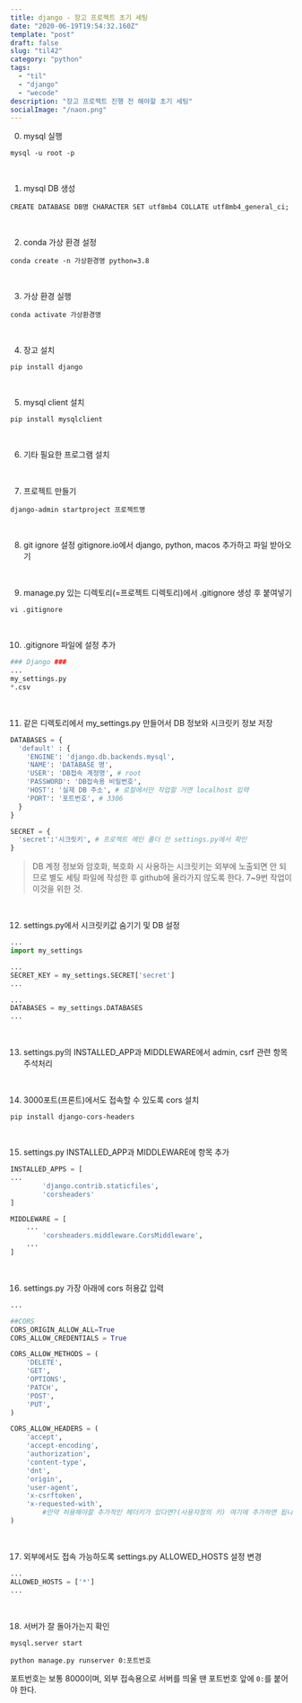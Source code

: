 ```yaml
---
title: django - 장고 프로젝트 초기 세팅
date: "2020-06-19T19:54:32.160Z"
template: "post"
draft: false
slug: "til42"
category: "python"
tags:
  - "til"
  - "django"
  - "wecode"
description: "장고 프로젝트 진행 전 해야할 초기 세팅"
socialImage: "/naon.png"
---
```



0. mysql 실행

`mysql -u root -p`

<br>

1. mysql DB 생성

`CREATE DATABASE DB명 CHARACTER SET utf8mb4 COLLATE utf8mb4_general_ci;`

<br>

2. conda 가상 환경 설정

`conda create -n 가상환경명 python=3.8`

<br>

3. 가상 환경 실행

`conda activate 가상환경명`

<br>

4. 장고 설치

`pip install django`

<br>

5. mysql client 설치

`pip install mysqlclient`

<br>

6. 기타 필요한 프로그램 설치

<br>

7. 프로젝트 만들기

`django-admin startproject 프로젝트명`

<br>

8. git ignore 설정
gitignore.io에서 django, python, macos 추가하고 파일 받아오기

<br>

9. manage.py 있는 디렉토리(=프로젝트 디렉토리)에서 .gitignore 생성 후 붙여넣기

`vi .gitignore`

<br>

10. .gitignore 파일에 설정 추가

```python
### Django ###
...
my_settings.py
*.csv
```

<br>

11. 같은 디렉토리에서 my_settings.py 만들어서 DB 정보와 시크릿키 정보 저장

```python
DATABASES = {
  'default' : {
    'ENGINE': 'django.db.backends.mysql',
    'NAME': 'DATABASE 명',
    'USER': 'DB접속 계정명', # root
    'PASSWORD': 'DB접속용 비밀번호',
    'HOST': '실제 DB 주소', # 로컬에서만 작업할 거면 localhost 입력
    'PORT': '포트번호', # 3306
  }
}

SECRET = {
  'secret':'시크릿키', # 프로젝트 메인 폴더 안 settings.py에서 확인
}
```

> DB 계정 정보와 암호화, 복호화 시 사용하는 시크릿키는 외부에 노출되면 안 되므로 별도 세팅 파일에 작성한 후 github에 올라가지 않도록 한다. 7~9번 작업이 이것을 위한 것.

<br>

12. settings.py에서 시크릿키값 숨기기 및 DB 설정

```python
...
import my_settings

...
SECRET_KEY = my_settings.SECRET['secret']
...

...
DATABASES = my_settings.DATABASES
...
```

<br>

13. settings.py의 INSTALLED_APP과 MIDDLEWARE에서 admin, csrf 관련 항목 주석처리

<br>

14. 3000포트(프론트)에서도 접속할 수 있도록 cors 설치

`pip install django-cors-headers`

<br>

15. settings.py INSTALLED_APP과 MIDDLEWARE에 항목 추가

```python
INSTALLED_APPS = [
...
		'django.contrib.staticfiles',
		'corsheaders'
]

MIDDLEWARE = [
	...
		'corsheaders.middleware.CorsMiddleware',
	...
]
```

<br>

16. settings.py 가장 아래에 cors 허용값 입력

```python
...

##CORS
CORS_ORIGIN_ALLOW_ALL=True
CORS_ALLOW_CREDENTIALS = True

CORS_ALLOW_METHODS = (
    'DELETE',
    'GET',
    'OPTIONS',
    'PATCH',
    'POST',
    'PUT',
)

CORS_ALLOW_HEADERS = (
    'accept',
    'accept-encoding',
    'authorization',
    'content-type',
    'dnt',
    'origin',
    'user-agent',
    'x-csrftoken',
    'x-requested-with',
		#만약 허용해야할 추가적인 헤더키가 있다면?(사용자정의 키) 여기에 추가하면 됩니다.
)
```

<br>

17. 외부에서도 접속 가능하도록 settings.py ALLOWED_HOSTS 설정 변경

```python
...
ALLOWED_HOSTS = ['*']
...
```

<br>

18. 서버가 잘 돌아가는지 확인

`mysql.server start`

`python manage.py runserver 0:포트번호`

포트번호는 보통 8000이며, 외부 접속용으로 서버를 띄울 땐 포트번호 앞에 `0:`를 붙어야 한다.